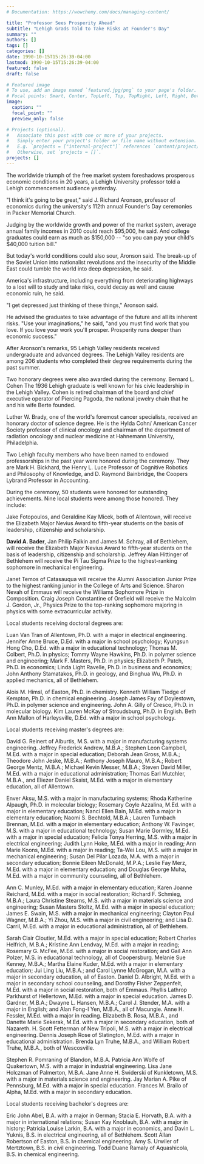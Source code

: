 ```yaml
---
# Documentation: https://wowchemy.com/docs/managing-content/

title: "Professor Sees Prosperity Ahead"
subtitle: "Lehigh Grads Told to Take Risks at Founder's Day"
summary: ""
authors: []
tags: []
categories: []
date: 1990-10-15T15:26:39-04:00
lastmod: 1990-10-15T15:26:39-04:00
featured: false
draft: false

# Featured image
# To use, add an image named `featured.jpg/png` to your page's folder.
# Focal points: Smart, Center, TopLeft, Top, TopRight, Left, Right, BottomLeft, Bottom, BottomRight.
image:
  caption: ""
  focal_point: ""
  preview_only: false

# Projects (optional).
#   Associate this post with one or more of your projects.
#   Simply enter your project's folder or file name without extension.
#   E.g. `projects = ["internal-project"]` references `content/project/deep-learning/index.md`.
#   Otherwise, set `projects = []`.
projects: []
---
```


The worldwide triumph of the free market system foreshadows prosperous economic conditions in 20 years, a Lehigh University professor told a Lehigh commencement audience yesterday.

"I think it's going to be great," said J. Richard Aronson, professor of economics during the university's 112th annual Founder's Day ceremonies in Packer Memorial Church.

Judging by the worldwide growth and power of the market system, average annual family incomes in 2010 could reach $95,000, he said. And college graduates could earn as much as $150,000 -- "so you can pay your child's $40,000 tuition bill."

But today's world conditions could also sour, Aronson said. The break-up of the Soviet Union into nationalist revolutions and the insecurity of the Middle East could tumble the world into deep depression, he said.

America's infrastructure, including everything from deteriorating highways to a lost will to study and take risks, could decay as well and cause economic ruin, he said.

"I get depressed just thinking of these things," Aronson said.

He advised the graduates to take advantage of the future and all its inherent risks. "Use your imaginations," he said, "and you must find work that you love. If you love your work you'll prosper. Prosperity runs deeper than economic success."

After Aronson's remarks, 95 Lehigh Valley residents received undergraduate and advanced degrees. The Lehigh Valley residents are among 206 students who completed their degree requirements during the past summer.

Two honorary degrees were also awarded during the ceremony. Bernard L. Cohen The 1936 Lehigh graduate is well known for his civic leadership in the Lehigh Valley. Cohen is retired chairman of the board and chief executive operator of Piercing Pagoda, the national jewelry chain that he and his wife Berte founded.

Luther W. Brady, one of the world's foremost cancer specialists, received an honorary doctor of science degree. He is the Hylda Cohn/ American Cancer Society professor of clinical oncology and chairman of the department of radiation oncology and nuclear medicine at Hahnemann University, Philadelphia.

Two Lehigh faculty members who have been named to endowed professorships in the past year were honored during the ceremony. They are Mark H. Bickhard, the Henry L. Luce Professor of Cognitive Robotics and Philosophy of Knowledge, and D. Raymond Bainbridge, the Coopers Lybrand Professor in Accounting.

During the ceremony, 50 students were honored for outstanding achievements. Nine local students were among those honored. They include:

Jake Fotopoulos, and Geraldine Kay Micek, both of Allentown, will receive the Elizabeth Major Nevius Award to fifth-year students on the basis of leadership, citizenship and scholarship.

**David A. Bader**, Jan Philip Falkin and James M. Schray, all of Bethlehem, will receive the Elizabeth Major Nevius Award to fifth-year students on the basis of leadership, citizenship and scholarship. Jeffrey Alan Hittinger of Bethlehem will receive the Pi Tau Sigma Prize to the highest-ranking sophomore in mechanical engineering.

Janet Temos of Catasauqua will receive the Alumni Association Junior Prize to the highest ranking junior in the College of Arts and Science. Sharon Nevah of Emmaus will receive the Williams Sophomore Prize in Composition. Craig Joseph Constantine of Orefield will receive the Malcolm J. Gordon, Jr., Physics Prize to the top-ranking sophomore majoring in physics with some extracurricular activity.

Local students receiving doctoral degrees are:

Luan Van Tran of Allentown, Ph.D. with a major in electrical engineering. Jennifer Anne Bruce, D.Ed. with a major in school psychology; Kyungsun Hong Cho, D.Ed. with a major in educational technology; Thomas M. Colbert, Ph.D. in physics; Tommy Wayne Hawkins, Ph.D. in polymer science and engineering; Mark F. Masters, Ph.D. in physics; Elizabeth P. Patch, Ph.D. in economics; Linda Light Ravelle, Ph.D. in business and economics; John Anthony Stamatakos, Ph.D. in geology, and Binghua Wu, Ph.D. in applied mechanics, all of Bethlehem.

Alois M. Himsl, of Easton, Ph.D. in chemistry. Kenneth William Tiedge of Kempton, Ph.D. in chemical engineering. Joseph James Fay of Doylestown, Ph.D. in polymer science and engineering. John A. Gilly of Cresco, Ph.D. in molecular biology. Kim Lauren McKay of Stroudsburg, Ph.D. in English. Beth Ann Mallon of Harleysville, D.Ed. with a major in school psychology.

Local students receiving master's degrees are:

David G. Reinert of Alburtis, M.S. with a major in manufacturing systems engineering. Jeffrey Frederick Andrew, M.B.A.; Stephen Leon Campbell, M.Ed. with a major in special education; Deborah Jean Gross, M.B.A.; Theodore John Jeske, M.B.A.; Anthony Joseph Mauro, M.B.A.; Robert George Mentz, M.B.A.; Michael Kevin Messer, M.B.A.; Steven David Miller, M.Ed. with a major in educational administration; Thomas Earl Mutchler, M.B.A., and Eliezer Daniel Skaist, M.Ed. with a major in elementary education, all of Allentown.

Enver Aksu, M.S. with a major in manufacturing systems; Rhoda Katherine Alpaugh, Ph.D. in molecular biology; Rosemary Coyle Azzalina, M.Ed. with a major in elementary education; Nanci Ellen Bain, M.Ed. with a major in elementary education; Naomi S. Bechtold, M.B.A.; Lauren Turnbach Brennan, M.Ed. with a major in elementary education; Anthony W. Favinger, M.S. with a major in educational technology; Susan Marie Gormley, M.Ed. with a major in special education; Felicia Tonya Herring, M.S. with a major in electrical engineering; Judith Lynn Hoke, M.Ed. with a major in reading; Ann Marie Koons, M.Ed. with a major in reading; Ta-Wei Lou, M.S. with a major in mechanical engineering; Susan Del Pilar Lozada, M.A. with a major in secondary education; Bonnie Eileen McDonald, M.P.A.; Leslie Fay Merz, M.Ed. with a major in elementary education; and Douglas George Muha, M.Ed. with a major in community counseling, all of Bethlehem.

Ann C. Munley, M.Ed. with a major in elementary education; Karen Joanne Reichard, M.Ed. with a major in social restoration; Richard F. Schmieg, M.B.A.; Laura Christine Stearns, M.S. with a major in materials science and engineering; Susan Masters Stoltz, M.Ed. with a major in special education; James E. Swain, M.S. with a major in mechanical engineering; Clayton Paul Wagner, M.B.A.; Yi Zhou, M.S. with a major in civil engineering; and Lisa D. Carril, M.Ed. with a major in educational administration, all of Bethlehem.

Sarah Clair Cloutier, M.Ed. with a major in special education; Robert Charles Helfrich, M.B.A.; Kristine Ann Lendvay, M.Ed. with a major in reading; Rosemary G. McFee, M.Ed. with a major in social restoration; and Gail Ann Polzer, M.S. in educational technology, all of Coopersburg. Melanie Sue Kenney, M.B.A.; Martha Elaine Kuder, M.Ed. with a major in elementary education; Jui Ling Liu, M.B.A.; and Carol Lynne McGrogan, M.A. with a major in secondary education, all of Easton. Daniel D. Albright, M.Ed. with a major in secondary school counseling, and Dorothy Fisher Zeppenfelt, M.Ed. with a major in social restoration, both of Emmaus. Phyllis Lathrop Parkhurst of Hellertown, M.Ed. with a major in special education. James D. Gardner, M.B.A.; Dwayne L. Hansen, M.B.A.; Carol J. Stender, M.A. with a major in English; and Alan Fong-I Yen, M.B.A., all of Macungie. Anne H. Fessler, M.Ed. with a major in reading. Elizabeth B. Rosa, M.B.A., and Danette Marie Sekerak, M.Ed. with a major in secondary education, both of Nazareth. H. Scott Fetterman of New Tripoli, M.S. with a major in electrical engineering. Dennis Joseph Rose of Slatington, M.Ed. with a major in educational administration. Brenda Lyn Truhe, M.B.A., and William Robert Truhe, M.B.A., both of Wescosville.

Stephen R. Pomraning of Blandon, M.B.A. Patricia Ann Wolfe of Quakertown, M.S. with a major in industrial engineering. Lisa Jane Holczman of Palmerton, M.B.A. Jane Anne H. Swiderski of Kunkletown, M.S. with a major in materials science and engineering. Jay Marian A. Pike of Pennsburg, M.Ed. with a major in special education. Frances M. Brailo of Alpha, M.Ed. with a major in secondary education.

Local students receiving bachelor's degrees are:

Eric John Abel, B.A. with a major in German; Stacia E. Horvath, B.A. with a major in international relations; Susan Kay Knoblauh, B.A. with a major in history; Patricia Louise Larkin, B.A. with a major in economics, and Davin L. Yuknis, B.S. in electrical engineering, all of Bethlehem. Scott Allan Robertson of Easton, B.S. in chemical engineering. Amy S. Urwiler of Mertztown, B.S. in civil engineering. Todd Duane Ramaly of Aquashicola, B.S. in chemical engineering.